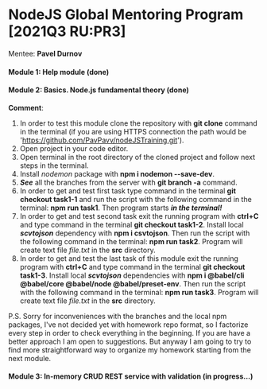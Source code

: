 # NodeJS Global Mentoring Program [2021Q3 RU:PR3]
Mentee: **Pavel Durnov**

#### Module 1: Help module (done)

#### Module 2: Basics. Node.js fundamental theory (done)
**Comment**: 
1. In order to test this module clone the repository with **git clone** command in the terminal (if you are using HTTPS connection the path would be 'https://github.com/PavPavv/nodeJSTraining.git').
2. Open project in your code editor.
3. Open terminal in the root directory of the cloned project and follow next steps in the terminal.
4. Install _nodemon_ package with **npm i nodemon --save-dev**.
5. **_See_** all the branches from the server with **git branch -a** command.
6. In order to get and test first task type command in the terminal  **git checkout task1-1** and run the script with the following command in the terminal: **npm run task1**. Then program starts **_in the terminal!_**
7. In order to get and test second task exit the running program with **ctrl+C** and type command in the terminal  **git checkout task1-2**. Install local **_scvtojson_** dependency with **npm i csvtojson**. Then run the script with the following command in the terminal: **npm run task2**. Program will create text file _file.txt_ in the **src** directory.
8. In order to get and test the last task of this module exit the running program with **ctrl+C** and type command in the terminal  **git checkout task1-3**. Install local **_scvtojson_** dependencies with **npm i @babel/cli @babel/core @babel/node @babel/preset-env**. Then run the script with the following command in the terminal: **npm run task3**. Program will create text file _file.txt_ in the **src** directory.

P.S. Sorry for inconveniences with the branches and the local npm packages, I've not decided yet with homework repo format, so I factorize every step in order to check everything in the beginning. If you are have a better approach I am open to suggestions. But anyway I am going to try to find more straightforward way to organize my homework starting from the next module.

#### Module 3: In-memory CRUD REST service with validation (in progress...)